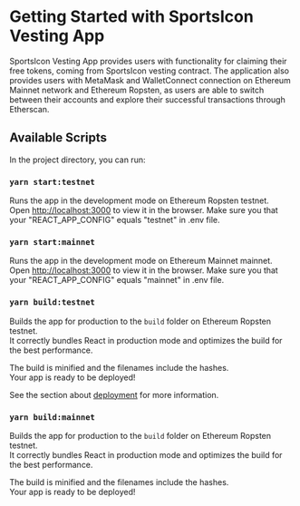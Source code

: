 # Getting Started with SportsIcon Vesting App

SportsIcon Vesting App provides users with functionality for claiming their free tokens, coming from SportsIcon vesting contract. The application also provides users with MetaMask and WalletConnect connection on Ethereum Mainnet network and Ethereum Ropsten, as users are able to switch between their accounts and explore their successful transactions through Etherscan.

## Available Scripts

In the project directory, you can run:

### `yarn start:testnet`

Runs the app in the development mode on Ethereum Ropsten testnet.\
Open [http://localhost:3000](http://localhost:3000) to view it in the browser.
Make sure you that your "REACT_APP_CONFIG" equals "testnet" in .env file.

### `yarn start:mainnet`

Runs the app in the development mode on Ethereum Mainnet mainnet.\
Open [http://localhost:3000](http://localhost:3000) to view it in the browser.
Make sure you that your "REACT_APP_CONFIG" equals "mainnet" in .env file.

### `yarn build:testnet`

Builds the app for production to the `build` folder on Ethereum Ropsten testnet.\
It correctly bundles React in production mode and optimizes the build for the best performance.

The build is minified and the filenames include the hashes.\
Your app is ready to be deployed!

See the section about [deployment](https://facebook.github.io/create-react-app/docs/deployment) for more information.

### `yarn build:mainnet`

Builds the app for production to the `build` folder on Ethereum Ropsten testnet.\
It correctly bundles React in production mode and optimizes the build for the best performance.

The build is minified and the filenames include the hashes.\
Your app is ready to be deployed!
